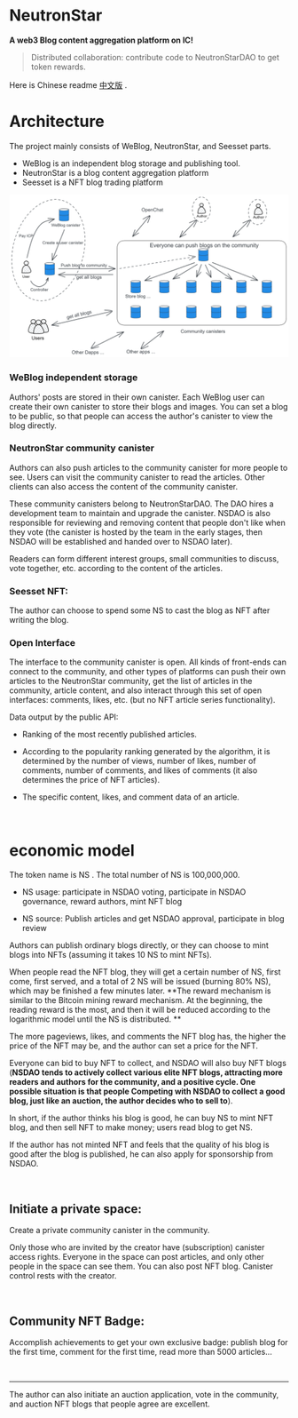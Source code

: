 # NeutronStar

**A web3 Blog content aggregation platform on IC!**

> Distributed collaboration: contribute code to NeutronStarDAO to get token rewards.

Here is Chinese readme [中文版](./README_zh.md) .

# Architecture

The project mainly consists of WeBlog, NeutronStar, and Seesset parts.

* WeBlog is an independent blog storage and publishing tool.
* NeutronStar is a blog content aggregation platform
* Seesset is a NFT blog trading platform

![3](assets/readme/3.png)

### WeBlog independent storage

Authors' posts are stored in their own canister. Each WeBlog user can create their own canister to store their blogs and images. You can set a blog to be public, so that people can access the author's canister to view the blog directly.

### NeutronStar community canister

Authors can also push articles to the community canister for more people to see. Users can visit the community canister to read the articles. Other clients can also access the content of the community canister.

These community canisters belong to NeutronStarDAO. The DAO hires a development team to maintain and upgrade the canister. NSDAO is also responsible for reviewing and removing content that people don't like when they vote (the canister is hosted by the team in the early stages, then NSDAO will be established and handed over to NSDAO later).

Readers can form different interest groups, small communities to discuss, vote together, etc. according to the content of the articles.

### Seesset NFT:

The author can choose to spend some NS to cast the blog as NFT after writing the blog.

### Open Interface

The interface to the community canister is open. All kinds of front-ends can connect to the community, and other types of platforms can push their own articles to the NeutronStar community, get the list of articles in the community, article content, and also interact through this set of open interfaces: comments, likes, etc. (but no NFT article series functionality).

Data output by the public API:

* Ranking of the most recently published articles.

* According to the popularity ranking generated by the algorithm, it is determined by the number of views, number of likes, number of comments, number of comments, and likes of comments (it also determines the price of NFT articles).

* The specific content, likes, and comment data of an article.

<br/>


# economic model

The token name is NS . The total number of NS is 100,000,000.

* NS usage: participate in NSDAO voting, participate in NSDAO governance, reward authors, mint NFT blog

* NS source: Publish articles and get NSDAO approval, participate in blog review

Authors can publish ordinary blogs directly, or they can choose to mint blogs into NFTs (assuming it takes 10 NS to mint NFTs).

When people read the NFT blog, they will get a certain number of NS, first come, first served, and a total of 2 NS will be issued (burning 80% NS), which may be finished a few minutes later. **The reward mechanism is similar to the Bitcoin mining reward mechanism. At the beginning, the reading reward is the most, and then it will be reduced according to the logarithmic model until the NS is distributed. **

The more pageviews, likes, and comments the NFT blog has, the higher the price of the NFT may be, and the author can set a price for the NFT.

Everyone can bid to buy NFT to collect, and NSDAO will also buy NFT blogs (**NSDAO tends to actively collect various elite NFT blogs, attracting more readers and authors for the community, and a positive cycle. One possible situation is that people Competing with NSDAO to collect a good blog, just like an auction, the author decides who to sell to**).

In short, if the author thinks his blog is good, he can buy NS to mint NFT blog, and then sell NFT to make money; users read blog to get NS.

If the author has not minted NFT and feels that the quality of his blog is good after the blog is published, he can also apply for sponsorship from NSDAO.

<br/>

## Initiate a private space:

Create a private community canister in the community.

Only those who are invited by the creator have (subscription) canister access rights. Everyone in the space can post articles, and only other people in the space can see them. You can also post NFT blog. Canister control rests with the creator.

<br/>

## Community NFT Badge:

Accomplish achievements to get your own exclusive badge: publish blog for the first time, comment for the first time, read more than 5000 articles...

<br/>

---

The author can also initiate an auction application, vote in the community, and auction NFT blogs that people agree are excellent.
